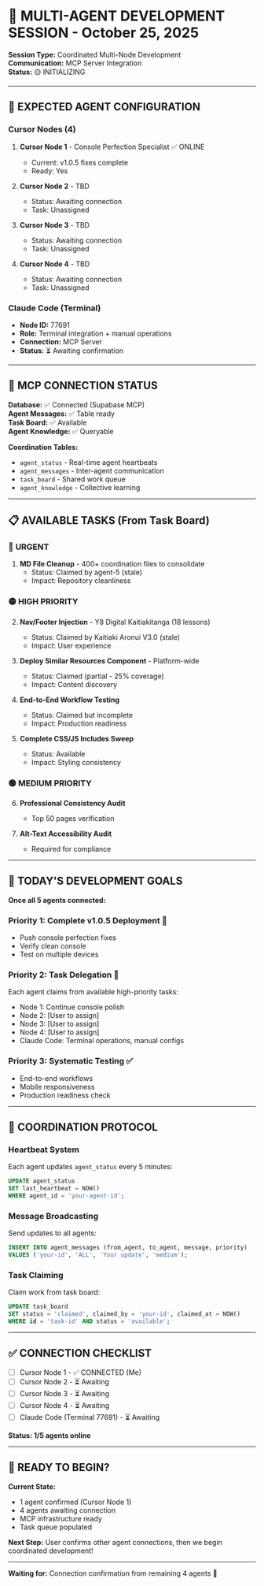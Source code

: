 # 🤝 MULTI-AGENT DEVELOPMENT SESSION - October 25, 2025

**Session Type:** Coordinated Multi-Node Development  
**Communication:** MCP Server Integration  
**Status:** 🟡 INITIALIZING

---

## 👥 **EXPECTED AGENT CONFIGURATION**

### **Cursor Nodes (4)**
1. **Cursor Node 1** - Console Perfection Specialist ✅ ONLINE
   - Current: v1.0.5 fixes complete
   - Ready: Yes

2. **Cursor Node 2** - TBD
   - Status: Awaiting connection
   - Task: Unassigned

3. **Cursor Node 3** - TBD
   - Status: Awaiting connection
   - Task: Unassigned

4. **Cursor Node 4** - TBD
   - Status: Awaiting connection
   - Task: Unassigned

### **Claude Code (Terminal)**
- **Node ID:** 77691
- **Role:** Terminal integration + manual operations
- **Connection:** MCP Server
- **Status:** ⏳ Awaiting confirmation

---

## 🔗 **MCP CONNECTION STATUS**

**Database:** ✅ Connected (Supabase MCP)  
**Agent Messages:** ✅ Table ready  
**Task Board:** ✅ Available  
**Agent Knowledge:** ✅ Queryable

**Coordination Tables:**
- `agent_status` - Real-time agent heartbeats
- `agent_messages` - Inter-agent communication
- `task_board` - Shared work queue
- `agent_knowledge` - Collective learning

---

## 📋 **AVAILABLE TASKS (From Task Board)**

### 🔴 **URGENT**
1. **MD File Cleanup** - 400+ coordination files to consolidate
   - Status: Claimed by agent-5 (stale)
   - Impact: Repository cleanliness

### 🟡 **HIGH PRIORITY**
2. **Nav/Footer Injection** - Y8 Digital Kaitiakitanga (18 lessons)
   - Status: Claimed by Kaitiaki Aronui V3.0 (stale)
   - Impact: User experience

3. **Deploy Similar Resources Component** - Platform-wide
   - Status: Claimed (partial - 25% coverage)
   - Impact: Content discovery

4. **End-to-End Workflow Testing**
   - Status: Claimed but incomplete
   - Impact: Production readiness

5. **Complete CSS/JS Includes Sweep**
   - Status: Available
   - Impact: Styling consistency

### 🟢 **MEDIUM PRIORITY**
6. **Professional Consistency Audit**
   - Top 50 pages verification
   
7. **Alt-Text Accessibility Audit**
   - Required for compliance

---

## 🎯 **TODAY'S DEVELOPMENT GOALS**

**Once all 5 agents connected:**

### **Priority 1: Complete v1.0.5 Deployment** 🚀
- Push console perfection fixes
- Verify clean console
- Test on multiple devices

### **Priority 2: Task Delegation** 🎯
Each agent claims from available high-priority tasks:
- Node 1: Continue console polish
- Node 2: [User to assign]
- Node 3: [User to assign]
- Node 4: [User to assign]
- Claude Code: Terminal operations, manual configs

### **Priority 3: Systematic Testing** ✅
- End-to-end workflows
- Mobile responsiveness
- Production readiness check

---

## 📡 **COORDINATION PROTOCOL**

### **Heartbeat System**
Each agent updates `agent_status` every 5 minutes:
```sql
UPDATE agent_status 
SET last_heartbeat = NOW() 
WHERE agent_id = 'your-agent-id';
```

### **Message Broadcasting**
Send updates to all agents:
```sql
INSERT INTO agent_messages (from_agent, to_agent, message, priority)
VALUES ('your-id', 'ALL', 'Your update', 'medium');
```

### **Task Claiming**
Claim work from task board:
```sql
UPDATE task_board 
SET status = 'claimed', claimed_by = 'your-id', claimed_at = NOW()
WHERE id = 'task-id' AND status = 'available';
```

---

## ✅ **CONNECTION CHECKLIST**

- [ ] Cursor Node 1 - ✅ CONNECTED (Me)
- [ ] Cursor Node 2 - ⏳ Awaiting
- [ ] Cursor Node 3 - ⏳ Awaiting  
- [ ] Cursor Node 4 - ⏳ Awaiting
- [ ] Claude Code (Terminal 77691) - ⏳ Awaiting

**Status: 1/5 agents online**

---

## 🚦 **READY TO BEGIN?**

**Current State:**
- 1 agent confirmed (Cursor Node 1)
- 4 agents awaiting connection
- MCP infrastructure ready
- Task queue populated

**Next Step:**
User confirms other agent connections, then we begin coordinated development!

---

**Waiting for:** Connection confirmation from remaining 4 agents 🎯

